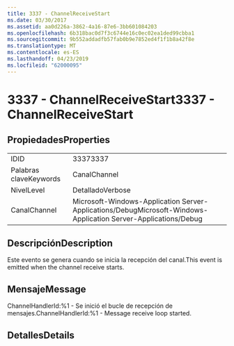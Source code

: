 ```yaml
---
title: 3337 - ChannelReceiveStart
ms.date: 03/30/2017
ms.assetid: aa0d226a-3862-4a16-87e6-3bb601084203
ms.openlocfilehash: 6b318bac0d7f3c6744e16c0ec02ea1ded99cbba1
ms.sourcegitcommit: 9b552addadfb57fab0b9e7852ed4f1f1b8a42f8e
ms.translationtype: MT
ms.contentlocale: es-ES
ms.lasthandoff: 04/23/2019
ms.locfileid: "62000095"
---
```

# <a name="3337---channelreceivestart"></a><span data-ttu-id="b614f-102">3337 - ChannelReceiveStart</span><span class="sxs-lookup"><span data-stu-id="b614f-102">3337 - ChannelReceiveStart</span></span>
## <a name="properties"></a><span data-ttu-id="b614f-103">Propiedades</span><span class="sxs-lookup"><span data-stu-id="b614f-103">Properties</span></span>  
  
|||  
|-|-|  
|<span data-ttu-id="b614f-104">ID</span><span class="sxs-lookup"><span data-stu-id="b614f-104">ID</span></span>|<span data-ttu-id="b614f-105">3337</span><span class="sxs-lookup"><span data-stu-id="b614f-105">3337</span></span>|  
|<span data-ttu-id="b614f-106">Palabras clave</span><span class="sxs-lookup"><span data-stu-id="b614f-106">Keywords</span></span>|<span data-ttu-id="b614f-107">Canal</span><span class="sxs-lookup"><span data-stu-id="b614f-107">Channel</span></span>|  
|<span data-ttu-id="b614f-108">Nivel</span><span class="sxs-lookup"><span data-stu-id="b614f-108">Level</span></span>|<span data-ttu-id="b614f-109">Detallado</span><span class="sxs-lookup"><span data-stu-id="b614f-109">Verbose</span></span>|  
|<span data-ttu-id="b614f-110">Canal</span><span class="sxs-lookup"><span data-stu-id="b614f-110">Channel</span></span>|<span data-ttu-id="b614f-111">Microsoft-Windows-Application Server-Applications/Debug</span><span class="sxs-lookup"><span data-stu-id="b614f-111">Microsoft-Windows-Application Server-Applications/Debug</span></span>|  
  
## <a name="description"></a><span data-ttu-id="b614f-112">Descripción</span><span class="sxs-lookup"><span data-stu-id="b614f-112">Description</span></span>  
 <span data-ttu-id="b614f-113">Este evento se genera cuando se inicia la recepción del canal.</span><span class="sxs-lookup"><span data-stu-id="b614f-113">This event is emitted when the channel receive starts.</span></span>  
  
## <a name="message"></a><span data-ttu-id="b614f-114">Mensaje</span><span class="sxs-lookup"><span data-stu-id="b614f-114">Message</span></span>  
 <span data-ttu-id="b614f-115">ChannelHandlerId:%1 - Se inició el bucle de recepción de mensajes.</span><span class="sxs-lookup"><span data-stu-id="b614f-115">ChannelHandlerId:%1 - Message receive loop started.</span></span>  
  
## <a name="details"></a><span data-ttu-id="b614f-116">Detalles</span><span class="sxs-lookup"><span data-stu-id="b614f-116">Details</span></span>
